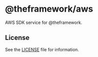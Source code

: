 # @theframework/aws

AWS SDK service for @theframework.

## License

See the [LICENSE](LICENSE) file for information.
